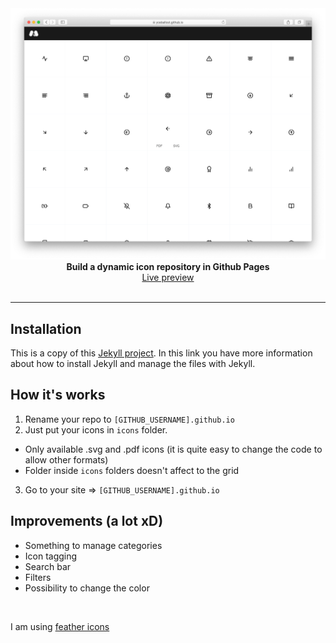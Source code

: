 <div align="center">
  <img src="images/livePreview.png" />
  <strong>Build a dynamic icon repository in Github Pages</strong><br>
  <a href="https://yceballost.github.io/icons-repository/">Live preview</a>
</div>


<br>

---

## Installation
This is a copy of this [Jekyll project](https://github.com/barryclark/jekyll-now). In this link you have more information about how to install Jekyll and manage the files with Jekyll.

## How it's works
1. Rename your repo to `[GITHUB_USERNAME].github.io`
2. Just put your icons in `icons` folder.
  - Only available .svg and .pdf icons (it is quite easy to change the code to allow other formats)
  - Folder inside `icons` folders doesn't affect to the grid
3. Go to your site => `[GITHUB_USERNAME].github.io`

## Improvements (a lot xD)
- Something to manage categories
- Icon tagging
- Search bar
- Filters
- Possibility to change the color

<br>

I am using [feather icons](https://feathericons.com/)
